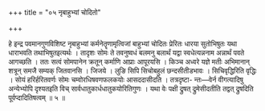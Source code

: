 +++
title = "०५ नृबाहुभ्यां चोदितो"

+++

हे इन्द्र पवमानगुणविशिष्ट नृबाहुभ्यां कर्मनेतॄणामृत्विजां बाहुभ्यां चोदितः प्रेरितः धारया सुतोभिषुतः यथा धाराभवति तथाभिषुतइत्यर्थः । तादृशः सोमः ते तवनुष्वधं बलमनु बलार्थं यद्वा स्वधेत्यन्ननाम अन्नार्थं पवते आगच्छति । ततः सत्वं सोमपानेन क्रतून् कर्माणि आप्राः आपूरयसि । किञ्च अध्वरे यज्ञे मतीः अभिमानान् शत्रून् समजै सम्यक् जितवानसि । जिजये । लुङि सिपि सिचोबहुलं छन्दसीतीडभावः । सिचिवृद्धिरिति वृद्धिः । सोयं हरिर्हरितवर्णः सोमः चम्वोरधिषवणफलकयोः आसददासीदति । तत्रदृष्टा- न्तः—वेर्न वीगत्यादिषु अन्येभ्योपि दृश्यतइति विच् सार्वधातुकार्धधातुकयोरितिगुणः । यथा वेः पक्षी द्रुषत् द्रुमेसीदतीति तद्वत् द्रुषदिति पूर्वप्दादितिषत्वम् ॥ ५ ॥